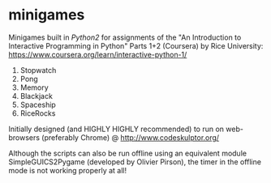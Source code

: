 # minigames

Minigames built in *Python2* for assignments of the "An Introduction to Interactive Programming in Python" Parts 1+2
(Coursera) by Rice University: https://www.coursera.org/learn/interactive-python-1/
1. Stopwatch
2. Pong
3. Memory
4. Blackjack
5. Spaceship 
6. RiceRocks

Initially designed (and HIGHLY HIGHLY recommended) to run on web-browsers (preferably Chrome) @ http://www.codeskulptor.org/

Although the scripts can also be run offline using an equivalent module SimpleGUICS2Pygame (developed by Olivier Pirson), the timer in the offline mode is not working properly at all!
